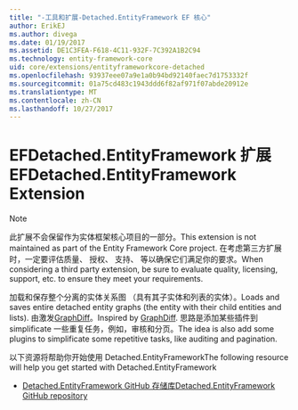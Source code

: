 ```yaml
---
title: "-工具和扩展-Detached.EntityFramework EF 核心"
author: ErikEJ
ms.author: divega
ms.date: 01/19/2017
ms.assetid: DE1C3FEA-F618-4C11-932F-7C392A1B2C94
ms.technology: entity-framework-core
uid: core/extensions/entityframeworkcore-detached
ms.openlocfilehash: 93937eee07a9e1a0b94bd92140faec7d1753332f
ms.sourcegitcommit: 01a75cd483c1943ddd6f82af971f07abde20912e
ms.translationtype: MT
ms.contentlocale: zh-CN
ms.lasthandoff: 10/27/2017
---
```

# <a name="efdetachedentityframework-extension"></a><span data-ttu-id="05f32-102">EFDetached.EntityFramework 扩展</span><span class="sxs-lookup"><span data-stu-id="05f32-102">EFDetached.EntityFramework Extension</span></span>

> [!NOTE]  
> <span data-ttu-id="05f32-103">此扩展不会保留作为实体框架核心项目的一部分。</span><span class="sxs-lookup"><span data-stu-id="05f32-103">This extension is not maintained as part of the Entity Framework Core project.</span></span> <span data-ttu-id="05f32-104">在考虑第三方扩展时，一定要评估质量、 授权、 支持、 等以确保它们满足你的要求。</span><span class="sxs-lookup"><span data-stu-id="05f32-104">When considering a third party extension, be sure to evaluate quality, licensing, support, etc. to ensure they meet your requirements.</span></span>

<span data-ttu-id="05f32-105">加载和保存整个分离的实体关系图 （具有其子实体和列表的实体）。</span><span class="sxs-lookup"><span data-stu-id="05f32-105">Loads and saves entire detached entity graphs (the entity with their child entities and lists).</span></span> <span data-ttu-id="05f32-106">由激发[GraphDiff](https://github.com/refactorthis/GraphDiff/)。</span><span class="sxs-lookup"><span data-stu-id="05f32-106">Inspired by [GraphDiff](https://github.com/refactorthis/GraphDiff/).</span></span> <span data-ttu-id="05f32-107">思路是添加某些插件到 simplificate 一些重复任务，例如，审核和分页。</span><span class="sxs-lookup"><span data-stu-id="05f32-107">The idea is also add some plugins to simplificate some repetitive tasks, like auditing and pagination.</span></span>

<span data-ttu-id="05f32-108">以下资源将帮助你开始使用 Detached.EntityFramework</span><span class="sxs-lookup"><span data-stu-id="05f32-108">The following resource will help you get started with Detached.EntityFramework</span></span>
* [<span data-ttu-id="05f32-109">Detached.EntityFramework GitHub 存储库</span><span class="sxs-lookup"><span data-stu-id="05f32-109">Detached.EntityFramework GitHub repository</span></span>](https://github.com/leonardoporro/Detached/)
